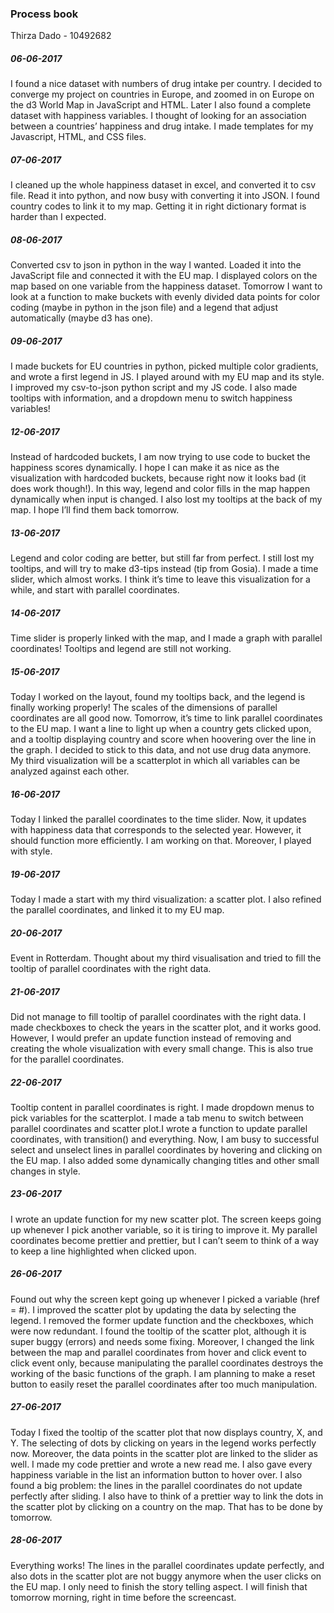 ### Process book

Thirza Dado - 10492682

##### 06-06-2017 
I found a nice dataset with numbers of drug intake per country. I decided to converge my project on countries in Europe, and zoomed in on Europe on the d3 World Map in JavaScript and HTML. Later I also found a complete dataset with happiness variables. I thought of looking for an association between a countries’ happiness and drug intake. I made templates for my Javascript, HTML, and CSS files. 

##### 07-06-2017 
I cleaned up the whole happiness dataset in excel, and converted it to csv file. Read it into python, and now busy with converting it into JSON. I found country codes to link it to my map. Getting it in right dictionary format is harder than I expected.

##### 08-06-2017 
Converted csv to json in python in the way I wanted. Loaded it into the JavaScript file and connected it with the EU map. I displayed colors on the map based on one variable from the happiness dataset. Tomorrow I want to look at a function to make buckets with evenly divided data points for color coding (maybe in python in the json file) and a legend that adjust automatically (maybe d3 has one).

##### 09-06-2017 
I made buckets for EU countries in python, picked multiple color gradients, and wrote a first legend in JS. I played around with my EU map and its style. I improved my csv-to-json python script and my JS code. I also made tooltips with information, and a dropdown menu to switch happiness variables!

##### 12-06-2017 
Instead of hardcoded buckets, I am now trying to use code to bucket the happiness scores dynamically. I hope I can make it as nice as the visualization with hardcoded buckets, because right now it looks bad (it does work though!). In this way, legend and color fills in the map happen dynamically when input is changed. I also lost my tooltips at the back of my map. I hope I’ll find them back tomorrow.

##### 13-06-2017 
Legend and color coding are better, but still far from perfect. I still lost my tooltips, and will try to make d3-tips instead (tip from Gosia). I made a time slider, which almost works. I think it’s time to leave this visualization for a while, and start with parallel coordinates.

##### 14-06-2017 
Time slider is properly linked with the map, and I made a graph with parallel coordinates! Tooltips and legend are still not working.

##### 15-06-2017 
Today I worked on the layout, found my tooltips back, and the legend is finally working properly! The scales of the dimensions of parallel coordinates are all good now. Tomorrow, it’s time to link parallel coordinates to the EU map. I want a line to light up when a country gets clicked upon, and a tooltip displaying country and score when hoovering over the line in the graph. I decided to stick to this data, and not use drug data anymore. My third visualization will be a scatterplot in which all variables can be analyzed against each other. 

##### 16-06-2017 
Today I linked the parallel coordinates to the time slider. Now, it updates with happiness data that corresponds to the selected year. However, it should function more efficiently. I am working on that. Moreover, I played with style.

##### 19-06-2017 
Today I made a start with my third visualization: a scatter plot. I also refined the parallel coordinates, and linked it to my EU map. 

##### 20-06-2017 
Event in Rotterdam. Thought about my third visualisation and tried to fill the tooltip of parallel coordinates with the right data.

##### 21-06-2017 
Did not manage to fill tooltip of parallel coordinates with the right data. I made checkboxes to check the years in the scatter plot, and it works good. However, I would prefer an update function instead of removing and creating the whole visualization with every small change. This is also true for the parallel coordinates.

##### 22-06-2017 
Tooltip content in parallel coordinates is right. I made dropdown menus to pick variables for the scatterplot. I made a tab menu to switch between parallel coordinates and scatter plot.I wrote a function to update parallel coordinates, with transition() and everything. Now, I am busy to successful select and unselect lines in parallel coordinates by hovering and clicking on the EU map. I also added some dynamically changing titles and other small changes in style.

##### 23-06-2017
I wrote an update function for my new scatter plot. The screen keeps going up whenever I pick another variable, so it is tiring to improve it. My parallel coordinates become prettier and prettier, but I can’t seem to think of a way to keep a line highlighted when clicked upon. 

##### 26-06-2017 
Found out why the screen kept going up whenever I picked a variable (href = #). I improved the scatter plot by updating the data by selecting the legend. I removed the former update function and the checkboxes, which were now redundant. I found the tooltip of the scatter plot, although it is super buggy (errors) and needs some fixing. Moreover, I changed the link between the map and parallel coordinates from hover and click event to click event only, because manipulating the parallel coordinates destroys the working of the basic functions of the graph. I am planning to make a reset button to easily reset the parallel coordinates after too much manipulation.

##### 27-06-2017 
Today I fixed the tooltip of the scatter plot that now displays country, X, and Y. The selecting of dots by clicking on years in the legend works perfectly now. Moreover, the data points in the scatter plot are linked to the slider as well. I made my code prettier and wrote a new read me. I also gave every happiness variable in the list an information button to hover over. I also found a big problem: the lines in the parallel coordinates do not update perfectly after sliding. I also have to think of a prettier way to link the dots in the scatter plot by clicking on a country on the map. That has to be done by tomorrow.

##### 28-06-2017 
Everything works! The lines in the parallel coordinates update perfectly, and also dots in the scatter plot are not buggy anymore when the user clicks on the EU map. I only need to finish the story telling aspect. I will finish that tomorrow morning, right in time before the screencast.


